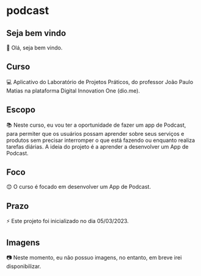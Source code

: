 # podcast

## Seja bem vindo

👋 Olá, seja bem vindo.

## Curso

💻 Aplicativo do Laboratório de Projetos Práticos, do professor João Paulo Matias na plataforma Digital Innovation One (dio.me).

## Escopo

📚 Neste curso, eu vou ter a oportunidade de fazer um app de Podcast, para permiter que os usuários possam aprender sobre seus serviços e produtos sem precisar interromper o que está fazendo ou enquanto realiza tarefas diárias. A ideia do projeto é a aprender a desenvolver um App de Podcast.


## Foco

😊 O curso é focado em desenvolver um App de Podcast.

## Prazo

⚡ Este projeto foi inicializado no dia 05/03/2023.

## Imagens

:camera: Neste momento, eu não possuo imagens, no entanto, em breve irei disponibilizar.

